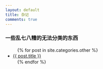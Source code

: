 ```yaml
---
layout: default
title: 杂记
comments: true
---
```

### 一些乱七八糟的无法分类的东西

<ul>
　{% for post in site.categories.other %}
　　<li><a href="{{ post.url }}">{{ post.title }}</a></li>
　{% endfor %}
</ul>
